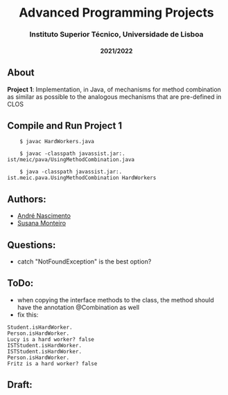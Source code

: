 <h1 align="center">Advanced Programming Projects</h1>
<h3 align="center">Instituto Superior Técnico, Universidade de Lisboa</h3>
<h4 align="center">2021/2022</h4>

## About

**Project 1**: Implementation, in Java, of mechanisms for method combination
as similar as possible to the analogous mechanisms that are pre-defined in CLOS
<br/>

## Compile and Run Project 1

```
    $ javac HardWorkers.java

    $ javac -classpath javassist.jar:. ist/meic/pava/UsingMethodCombination.java

    $ java -classpath javassist.jar:. ist.meic.pava.UsingMethodCombination HardWorkers
```

## Authors:

- [André Nascimento](https://github.com/ArcKenimuZ)
- [Susana Monteiro](https://github.com/susmonteiro)

## Questions: 
- catch "NotFoundException" is the best option?

## ToDo:
- when copying the interface methods to the class, the method should have the annotation @Combination as well 
- fix this:

```
Student.isHardWorker.
Person.isHardWorker.
Lucy is a hard worker? false
ISTStudent.isHardWorker.
ISTStudent.isHardWorker.
Person.isHardWorker.
Fritz is a hard worker? false
```

## Draft:
